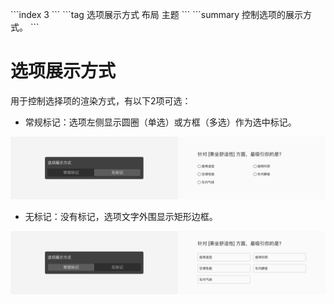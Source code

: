 \```index
3
\```
\```tag
选项展示方式 布局 主题
\```
\```summary
控制选项的展示方式。
\```
# 选项展示方式
用于控制选择项的渲染方式，有以下2项可选：

+ 常规标记：选项左侧显示圆圈（单选）或方框（多选）作为选中标记。

<img src='../assets/questionLayoutSetting/03optionDisplayMode/normal.png'>

+ 无标记：没有标记，选项文字外围显示矩形边框。

<img src='../assets/questionLayoutSetting/03optionDisplayMode/block.png'>